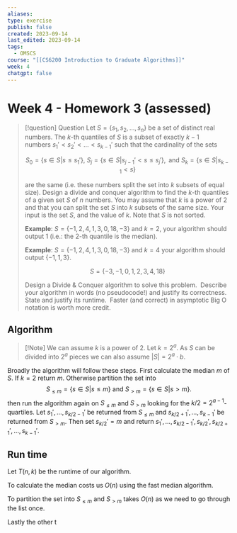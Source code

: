 ```yaml
---
aliases: 
type: exercise
publish: false
created: 2023-09-14
last_edited: 2023-09-14
tags:
  - OMSCS
course: "[[CS6200 Introduction to Graduate Algorithms]]"
week: 4
chatgpt: false
---
```

# Week 4 - Homework 3 (assessed)

>[!question] Question 
>Let $S = \{s_1, s_2, \ldots, s_n\}$ be a set of distinct real numbers. The $k$-th quantiles of $S$ is a subset of exactly $k-1$ numbers $s_1' < s_2' < \ldots < s_{k-1}'$ such that the cardinality of the sets
> 
> $$S_0 = \{s \in S \vert s \leq s_1'\}, \ S_j = \{s \in S \vert s_{j-1}' < s \leq s_j'\}, \mbox{ and } S_k = \{s \in S \vert s_{k-1} < s\}$$
> 
> are the same (i.e. these numbers split the set into $k$ subsets of equal size). Design a divide and conquer algorithm to find the $k$-th quantiles of a given set $S$ of $n$ numbers. You may assume that $k$ is a power of $2$ and that you can split the set $S$ into $k$ subsets of the same size. Your input is the set $S$, and the value of $k$. Note that $S$ is not sorted. 
>
> **Example**: $S=\{-1, 2, 4, 1, 3, 0, 18, -3\}$ and $k=2$, your algorithm should output $1$ (i.e.: the $2$-th quantile is the median).
>
> **Example**: $S=\{-1, 2, 4, 1, 3, 0, 18, -3\}$ and $k=4$ your algorithm should output $\{-1,1,3\}$.
>
>$$S = \{-3, -1, 0, 1, 2, 3, 4, 18\}$$
>
>Design a Divide & Conquer algorithm to solve this problem.  Describe your algorithm in words (no pseudocode!) and justify its correctness. State and justify its runtime.  Faster (and correct) in asymptotic Big O notation is worth more credit.

## Algorithm

>[!Note] We can assume $k$ is a power of 2.
>Let $k = 2^a$. As $S$ can be divided into $2^a$ pieces we can also assume $\vert S \vert = 2^a \cdot b$. 

Broadly the algorithm will follow these steps. First calculate the median $m$ of $S$. If $k = 2$ return $m$. Otherwise partition the set into
$$S_{\leq m} = \{s \in S \vert s \leq m\} \mbox{ and } S_{>m} = \{s \in S \vert s > m\}.$$
then run the algorithm again on $S_{\leq m}$ and $S_{>m}$ looking for the $k/2 = 2^{a-1}$-quartiles. Let $s_1', \ldots, s_{k/2-1}'$ be returned from $S_{\leq m}$ and $s_{k/2 + 1}', \ldots, s_{k-1}'$ be returned from $S_{>m}$. Then set $s_{k/2}' = m$ and return $s_1', \ldots, s_{k/2-1}', s_{k/2}', s_{k/2 + 1}', \ldots, s_{k-1}'$.

## Run time

Let $T(n, k)$ be the runtime of our algorithm.

To calculate the median costs us $O(n)$ using the fast median algorithm.

To partition the set into $S_{\leq m}$ and $S_{> m}$ takes $O(n)$ as we need to go through the list once.

Lastly the other t
